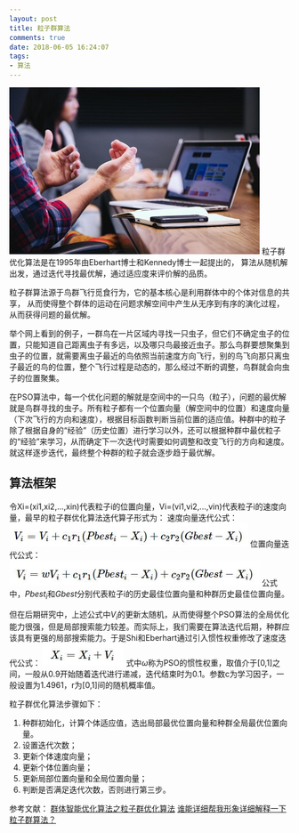```yaml
---
layout: post
title: 粒子群算法
comments: true
date: 2018-06-05 16:24:07
tags:
- 算法
---
```

![](\assets\images/180605_1.jpg)
粒子群优化算法是在1995年由Eberhart博士和Kennedy博士一起提出的，
算法从随机解出发，通过迭代寻找最优解，通过适应度来评价解的品质。
<!--more-->
粒子群算法源于鸟群飞行觅食行为，它的基本核心是利用群体中的个体对信息的共享，
从而使得整个群体的运动在问题求解空间中产生从无序到有序的演化过程，从而获得问题的最优解。

举个网上看到的例子，一群鸟在一片区域内寻找一只虫子，但它们不确定虫子的位置，只能知道自己距离虫子有多远，以及哪只鸟最接近虫子。那么鸟群要想聚集到虫子的位置，就需要离虫子最近的鸟依照当前速度方向飞行，别的鸟飞向那只离虫子最近的鸟的位置，整个飞行过程是动态的，那么经过不断的调整，鸟群就会向虫子的位置聚集。

在PSO算法中，每一个优化问题的解就是空间中的一只鸟（粒子），问题的最优解就是鸟群寻找的虫子。所有粒子都有一个位置向量（解空间中的位置）和速度向量（下次飞行的方向和速度），根据目标函数判断当前位置的适应值。种群中的粒子除了根据自身的“经验”（历史位置）进行学习以外，还可以根据种群中最优粒子的“经验”来学习，从而确定下一次迭代时需要如何调整和改变飞行的方向和速度。就这样逐步迭代，最终整个种群的粒子就会逐步趋于最优解。

## 算法框架
令Xi=(xi1,xi2,...,xin)代表粒子i的位置向量，Vi=(vi1,vi2,...,vin)代表粒子i的速度向量，最早的粒子群优化算法迭代算子形式为：
速度向量迭代公式：
![](\assets\images/180605_2.jpg)
位置向量迭代公式：
![](\assets\images/180605_3.jpg)
公式中，$Pbest_i$和$Gbest$分别代表粒子i的历史最佳位置向量和种群历史最佳位置向量。

但在后期研究中，上述公式中$V_i$的更新太随机，从而使得整个PSO算法的全局优化能力很强，但是局部搜索能力较差。而实际上，我们需要在算法迭代后期，种群应该具有更强的局部搜索能力。于是Shi和Eberhart通过引入惯性权重修改了速度迭代公式：
![](\assets\images/180605_4.jpg)
式中$\omega$称为PSO的惯性权重，取值介于[0,1]之间，一般从0.9开始随着迭代进行递减，迭代结束时为0.1。参数c为学习因子，一般设置为1.4961，r为[0,1]间的随机概率值。

粒子群优化算法步骤如下：
1. 种群初始化，计算个体适应值，选出局部最优位置向量和种群全局最优位置向量。
2. 设置迭代次数；
3. 更新个体速度向量；
4. 更新个体位置向量；
5. 更新局部位置向量和全局位置向量；
6. 判断是否满足迭代次数，否则进行第三步。

参考文献：
[群体智能优化算法之粒子群优化算法](http://www.cnblogs.com/maybe2030/p/5043356.html)
[谁能详细帮我形象详细解释一下粒子群算法？](https://www.zhihu.com/question/23103725)